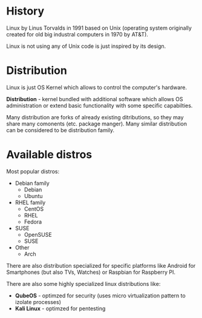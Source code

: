 # History
Linux by Linus Torvalds in 1991 based on Unix (operating system originally created for old big industral computers in 1970 by AT&T). 

Linux is not using any of Unix code is just inspired by its design.

# Distribution
Linux is just OS Kernel which allows to control the computer's hardware.

**Distribution**  - kernel bundled with additional software which allows OS administration or extend basic functionality with some specific capabilties. 

Many distribution are forks of already existing ditributions, so they may share many comonents (etc. package manger). Many similar distribution can be considered to be distribution family.

# Available distros
Most popular distros:
- Debian family
	- Debian
	- Ubuntu
- RHEL family
	- CentOS
	- RHEL
	- Fedora
- SUSE
	- OpenSUSE
	- SUSE
- Other
	- Arch

There are also distribution specialized for specific platforms like Android for Smartphones (but also TVs, Watches) or Raspbian for Raspberry PI.

There are also some highly specialized linux distributions like:
- **QubeOS** - optimzed for security (uses micro virtualization pattern to izolate processes)
- **Kali Linux** - optimzed for pentesting